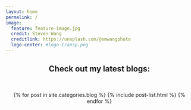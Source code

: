 ```yaml
---
layout: home
permalink: /
image:
  feature: feature-image.jpg
  credit: Steven Wang 
  creditlink: https://unsplash.com/@smwangphoto 
  logo-center: #logo-transp.png
---
```


<div align='center'>
<h2>Check out my latest blogs:</h2>
<br>

{% for post in site.categories.blog %}
  {% include post-list.html %} 
{% endfor %}
</div>

<!---
<div class="tiles" align="center">

<div class="tile">
  <h2 class="post-title">Drawing Out The Story</h2>
  <p class="post-excerpt">Descriptive analytics can be used to tell a story about the way the world in in new and innovative ways.</p>
   
</div>

<div class="tile">
  <h2 class="post-title">Drawing Conclusions</h2>
  <p class="post-excerpt">Prescriptive analytics can help us understand what drives changes in patterns or trends we observe using descriptive analytics. </p>
</div><

<div class="tile">
  <h2 class="post-title">Drawing Up Future Plans</h2>
  <p class="post-excerpt">Predictive analytics - say some really cool stuff here</p>
</div>

</div> -->
